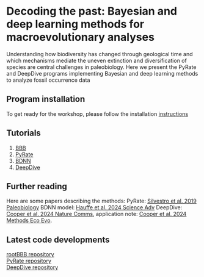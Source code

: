 # Decoding the past: Bayesian and deep learning methods for macroevolutionary analyses

Understanding how biodiversity has changed through geological time and which mechanisms mediate the uneven extinction and diversification of species are central challenges in paleobiology. Here we present the PyRate and DeepDive programs implementing Bayesian and deep learning methods to analyze fossil occurrence data

## Program installation

To get ready for the workshop, please follow the installation [instructions](https://github.com/decoding-the-past/decoding_the_past/tree/main/programs)

## Tutorials
1. [BBB](https://github.com/decoding-the-past/decoding_the_past/tree/main/tutorials/BBB)
2. [PyRate](https://github.com/decoding-the-past/decoding_the_past/tree/main/tutorials/PyRate)
3. [BDNN](https://github.com/decoding-the-past/decoding_the_past/tree/main/tutorials/BDNN)
4. [DeepDive](https://github.com/decoding-the-past/decoding_the_past/tree/main/deepdive_analysis/DeepDive_practical.md)

## Further reading
Here are some papers describing the methods:
PyRate: [Silvestro et al. 2019 Paleobiology](https://doi.org/10.1017/pab.2019.23)
BDNN model: [Hauffe et al. 2024 Science Adv](https://www.science.org/doi/full/10.1126/sciadv.adl2643)
DeepDive: [Cooper et al. 2024 Nature Comms](https://www.nature.com/articles/s41467-024-48434-7), application note: [Cooper et al. 2024 Methods Eco Evo](https://doi.org/10.1111/2041-210X.70070).


## Latest code developments 
[rootBBB repository](https://github.com/dsilvestro/rootBBB)  
[PyRate repository](https://github.com/dsilvestro/PyRate)  
[DeepDive repository](https://github.com/DeepDive-project)